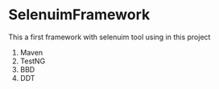 # SelenuimFramework
This a first framework with selenuim tool using in this project 
1. Maven
2. TestNG
3. BBD
4. DDT
